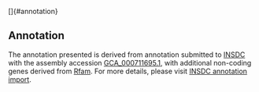 []{#annotation}

Annotation
----------

The annotation presented is derived from annotation submitted to
[INSDC](http://www.insdc.org) with the assembly accession
[GCA\_000711695.1](http://www.ebi.ac.uk/ena/data/view/GCA_000711695.1),
with additional non-coding genes derived from
[Rfam](http://rfam.xfam.org/). For more details, please visit [INSDC
annotation
import](http://ensemblgenomes.org/info/data/insdc_annotation).
